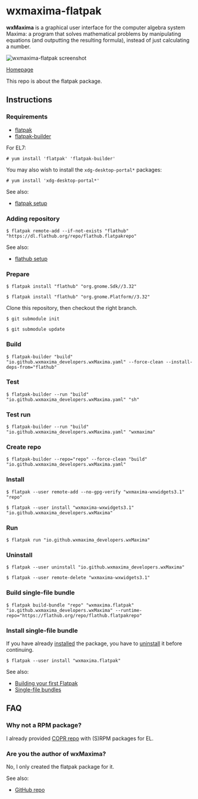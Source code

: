 # wxmaxima-flatpak

**wxMaxima** is a graphical user interface for the computer algebra system Maxima: a program that solves mathematical problems by manipulating equations (and outputting the resulting formula), instead of just calculating a number.

![wxmaxima-flatpak screenshot](wxmaxima-flatpak.png)

[Homepage](https://wxmaxima-developers.github.io/wxmaxima)

This repo is about the flatpak package.

## Instructions

### Requirements

* [flatpak](https://github.com/flatpak/flatpak)
* [flatpak-builder](https://github.com/flatpak/flatpak-builder)

For EL7:

```
# yum install 'flatpak' 'flatpak-builder'
```

You may also wish to install the `xdg-desktop-portal*` packages:

```
# yum install 'xdg-desktop-portal*'
```

See also:

* [flatpak setup](https://flatpak.org/setup)

### Adding repository

```
$ flatpak remote-add --if-not-exists "flathub" "https://dl.flathub.org/repo/flathub.flatpakrepo"
```

See also:

* [flathub setup](http://docs.flatpak.org/en/latest/using-flatpak.html#add-a-remote)

### Prepare

```
$ flatpak install "flathub" "org.gnome.Sdk//3.32"
```

```
$ flatpak install "flathub" "org.gnome.Platform//3.32"
```

Clone this repository, then checkout the right branch.

```
$ git submodule init
```

```
$ git submodule update
```

### Build

```
$ flatpak-builder "build" "io.github.wxmaxima_developers.wxMaxima.yaml" --force-clean --install-deps-from="flathub"
```

### Test

```
$ flatpak-builder --run "build" "io.github.wxmaxima_developers.wxMaxima.yaml" "sh"
```

### Test run

```
$ flatpak-builder --run "build" "io.github.wxmaxima_developers.wxMaxima.yaml" "wxmaxima"
```

### Create repo

```
$ flatpak-builder --repo="repo" --force-clean "build" "io.github.wxmaxima_developers.wxMaxima.yaml"
```

### Install

```
$ flatpak --user remote-add --no-gpg-verify "wxmaxima-wxwidgets3.1" "repo"
```

```
$ flatpak --user install "wxmaxima-wxwidgets3.1" "io.github.wxmaxima_developers.wxMaxima"
```

### Run

```
$ flatpak run "io.github.wxmaxima_developers.wxMaxima"
```

### Uninstall

```
$ flatpak --user uninstall "io.github.wxmaxima_developers.wxMaxima"
```

```
$ flatpak --user remote-delete "wxmaxima-wxwidgets3.1"
```

### Build single-file bundle

```
$ flatpak build-bundle "repo" "wxmaxima.flatpak" "io.github.wxmaxima_developers.wxMaxima" --runtime-repo="https://flathub.org/repo/flathub.flatpakrepo"
```

### Install single-file bundle

If you have already [installed](#install) the package, you have to [uninstall](#uninstall) it before continuing.

```
$ flatpak --user install "wxmaxima.flatpak"
```

See also:
* [Building your first Flatpak](http://docs.flatpak.org/en/latest/first-build.html)
* [Single-file bundles](http://docs.flatpak.org/en/latest/single-file-bundles.html#single-file-bundles)

## FAQ

### Why not a RPM package?

I already provided [COPR repo](https://copr.fedorainfracloud.org/coprs/scx/wxMaxima) with (S)RPM packages for EL.

### Are you the author of wxMaxima?

No, I only created the flatpak package for it.

See also:

* [GitHub repo](https://github.com/wxMaxima-developers/wxmaxima)

